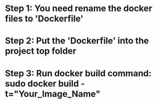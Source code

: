 # Step 1: You need rename the docker files to 'Dockerfile' 
# Step 2: Put the 'Dockerfile' into the project top folder 
# Step 3: Run docker build command: sudo docker build -t="Your_Image_Name"


